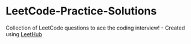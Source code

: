# LeetCode-Practice-Solutions
Collection of LeetCode questions to ace the coding interview! - Created using [LeetHub](https://github.com/QasimWani/LeetHub)
